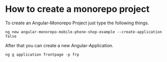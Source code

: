 # How to create a monorepo project

To create an Angular-Monorepo Project just type the following things. <br>

    ng new angular-monorepo-mobile-phone-shop-example --create-application false

After that you can create a new Angular-Application.

    ng g application frontpage -p frp